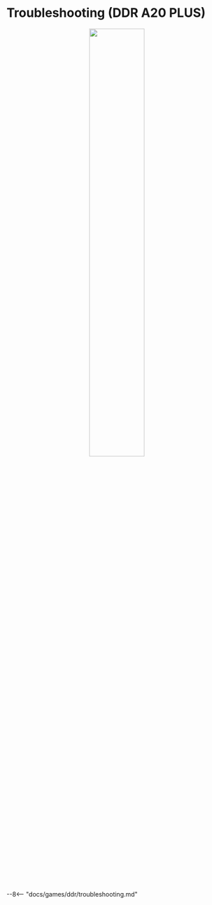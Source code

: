 # Troubleshooting (DDR A20 PLUS)
<div style="text-align: center;">
    <img src="/img/ddr/a20plus.png" width="50%">
</div>

--8<-- "docs/games/ddr/troubleshooting.md"